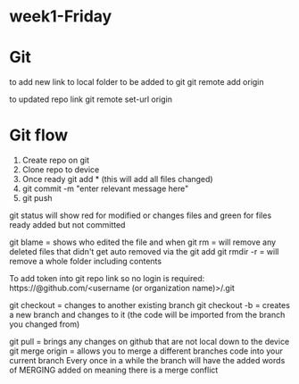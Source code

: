 # week1-Friday

# Git
to add new link to local folder to be added to git
git remote add origin <add git link here>

to updated repo link
git remote set-url origin <add git link here>


# Git flow
1. Create repo on git
2. Clone repo to device
3. Once ready git add * (this will add all files changed)
4. git commit -m "enter relevant message here"
5. git push


git status will show red for modified or changes files and green for files ready added but not committed

git blame <file name> = shows who edited the file and when
git rm <file name> = will remove any deleted files that didn't get auto removed via the git add
git rmdir -r <folder name> = will remove a whole folder including contents

To add token into git repo link so no login is required:
https://<token>@github.com/<username (or organization name)>/<repo name>.git

git checkout <branchName> = changes to another existing branch
git checkout -b <branchName> = creates a new branch and changes to it (the code will be imported from the branch you changed from)

git pull = brings any changes on github that are not local down to the device
git merge origin <branchName> = allows you to merge a different branches code into your current branch
    Every once in a while the branch will have the added words of MERGING added on meaning there is a merge conflict
